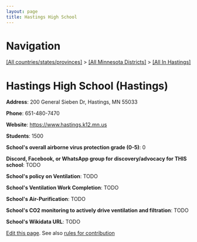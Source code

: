 ```yaml
---
layout: page
title: Hastings High School
---
```

# Navigation

[[All countries/states/provinces]](../../..) > [[All Minnesota Districts]](../..) > [[All In Hastings]](..)

# Hastings High School (Hastings)

**Address**: 200 General Sieben Dr, Hastings, MN 55033

**Phone**: 651-480-7470

**Website**: <https://www.hastings.k12.mn.us>

**Students**: 1500

**School's overall airborne virus protection grade (0-5)**: 0

**Discord, Facebook, or WhatsApp group for discovery/advocacy for THIS school**: TODO

**School's policy on Ventilation**: TODO

**School's Ventilation Work Completion**: TODO

**School's Air-Purification**: TODO

**School's CO2 monitoring to actively drive ventilation and filtration**: TODO

**School's Wikidata URL**: TODO


[Edit this page](https://github.com/ventilate-schools/MN/edit/main/./Hastings/Hastings_High_School.md). See also [rules for contribution](../../../contribution-rules/)